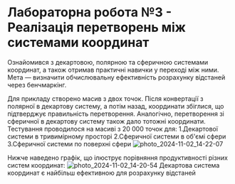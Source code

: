 # Лабораторна робота №3 - Реалізація перетворень між системами координат
Ознайомився з декартовою, полярною та сферичною системами координат, а також отримав практичні навички у переході між ними. Мета — визначити обчислювальну ефективність розрахунку відстаней через бенчмаркінг.

Для прикладу створено масив з двох точок. Після конвертації з полярної в декартову систему, а потім назад, координати збіглися, що підтверджує правильність перетворення. Аналогічно, перетворення зі сферичної в декартову систему також дало тотожні координати.
Тестування проводилося на масиві з 20 000 точок для:
1.Декартової системи в тривимірному просторі
2.Сферичної системи в об'ємі сфери
3.Сферичної системи по поверхні сфери
![photo_2024-11-02_14-22-07](https://github.com/user-attachments/assets/1b324738-cd5d-4bac-9184-dd57c2256c21)

Нижче наведено графік, що ілюструє порівняння продуктивності різних систем координат:
![photo_2024-11-02_14-20-54](https://github.com/user-attachments/assets/3ec8d8e7-7058-455a-9f52-d49ce49337ac)
Декартова система координат є найбільш ефективною для розрахунку відстаней
